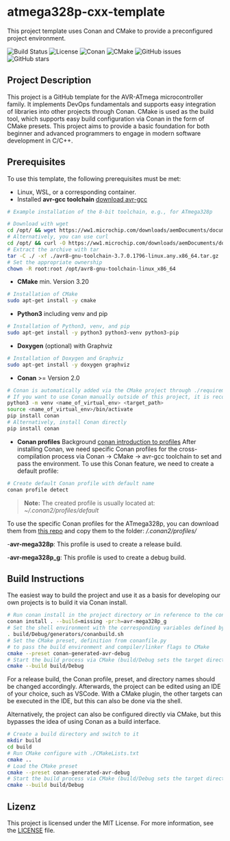 # atmega328p-cxx-template
This project template uses Conan and CMake to provide a preconfigured project environment.

![Build Status](https://github.com/Zombieanfuehrer/atmega328p-cxx-template/actions/workflows/build.yml/badge.svg)
![License](https://img.shields.io/github/license/Zombieanfuehrer/atmega328p-cxx-template)
![Conan](https://img.shields.io/badge/conan-2-blue)
![CMake](https://img.shields.io/badge/cmake-3.20.0-blue)
![GitHub issues](https://img.shields.io/github/issues/Zombieanfuehrer/atmega328p-cxx-template)
![GitHub stars](https://img.shields.io/github/stars/Zombieanfuehrer/atmega328p-cxx-template)

## Project Description

This project is a GitHub template for the AVR-ATmega microcontroller family.
It implements DevOps fundamentals and supports easy integration of libraries into other projects through Conan.
CMake is used as the build tool, which supports easy build configuration via Conan in the form of CMake presets.
This project aims to provide a basic foundation for both beginner and advanced programmers to engage in modern software development in C/C++.

## Prerequisites

To use this template, the following prerequisites must be met:
- Linux, WSL, or a corresponding container.
- Installed __avr-gcc toolchain__ [download avr-gcc](https://www.microchip.com/en-us/tools-resources/develop/microchip-studio/gcc-compilers "avr-gcc toolchain downloads from microchip.com")

```sh
# Example installation of the 8-bit toolchain, e.g., for ATmega328p

# Download with wget
cd /opt/ && wget https://ww1.microchip.com/downloads/aemDocuments/documents/DEV/ProductDocuments/SoftwareTools/avr8-gnu-toolchain-3.7.0.1796-linux.any.x86_64.tar.gz
# Alternatively, you can use curl
cd /opt/ && curl -O https://ww1.microchip.com/downloads/aemDocuments/documents/DEV/ProductDocuments/SoftwareTools/avr8-gnu-toolchain-3.7.0.1796-linux.any.x86_64.tar.gz
# Extract the archive with tar
tar -C ./ -xf ./avr8-gnu-toolchain-3.7.0.1796-linux.any.x86_64.tar.gz
# Set the appropriate ownership
chown -R root:root /opt/avr8-gnu-toolchain-linux_x86_64
```

- __CMake__ min. Version 3.20
```sh
# Installation of CMake
sudo apt-get install -y cmake
```
- __Python3__ including venv and pip
```sh
# Installation of Python3, venv, and pip
sudo apt-get install -y python3 python3-venv python3-pip
```
- __Doxygen__  (optional) with Graphviz
```sh
# Installation of Doxygen and Graphviz
sudo apt-get install -y doxygen graphviz
```
- __Conan__ >= Version 2.0
```sh
# Conan is automatically added via the CMake project through ./requirements.txt
# If you want to use Conan manually outside of this project, it is recommended to install Conan in a virtual Python environment
python3 -m venv <name_of_virtual_env> <target_path>
source <name_of_virtual_env>/bin/activate
pip install conan
# Alternatively, install Conan directly
pip install conan
```
- __Conan profiles__  Background [conan introduction to profiles](https://docs.conan.io/2/reference/config_files/profiles.html "conan 2 profile documentation")
After installing Conan, we need specific Conan profiles for the cross-compilation process via Conan -> CMake -> avr-gcc toolchain to set and pass the environment. To use this Conan feature, we need to create a default profile:
```sh
# Create default Conan profile with default name
conan profile detect
```
> __Note:__ The created profile is usually located at: *~/.conan2/profiles/default*

To use the specific Conan profiles for the ATmega328p, you can download them from [this repo](https://github.com/Zombieanfuehrer/conan-profiles-linux "conan 2 Zombieanfuehrer/conan-profiles-linux")
and copy them to the folder: */.conan2/profiles/*

-__avr-mega328p__: This profile is used to create a release build.

-__avr-mega328p_g__: This profile is used to create a debug build.

## Build Instructions

The easiest way to build the project and use it as a basis for developing our own projects is to build it via Conan install.

```sh
# Run conan install in the project directory or in reference to the conanfile.py
conan install . --build=missing -pr:h=avr-mega328p_g
# Set the shell environment with the corresponding variables defined by Conan
. build/Debug/generators/conanbuild.sh
# Set the CMake preset, definition from conanfile.py
# to pass the build environment and compiler/linker flags to CMake
cmake --preset conan-generated-avr-debug
# Start the build process via CMake (build/Debug sets the target directory for binaries and artifacts)
cmake --build build/Debug
```

For a release build, the Conan profile, preset, and directory names should be changed accordingly.
Afterwards, the project can be edited using an IDE of your choice, such as VSCode.
With a CMake plugin, the other targets can be executed in the IDE, but this can also be done via the shell.

Alternatively, the project can also be configured directly via CMake, but this bypasses the idea of using Conan as a build interface.

```sh
# Create a build directory and switch to it
mkdir build
cd build
# Run CMake configure with ./CMakeLists.txt
cmake ..
# Load the CMake preset
cmake --preset conan-generated-avr-debug
# Start the build process via CMake (build/Debug sets the target directory for binaries and artifacts)
cmake --build build/Debug
```

## Lizenz

This project is licensed under the MIT License. For more information, see the [LICENSE](LICENSE "MIT") file.
